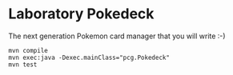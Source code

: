 # Laboratory Pokedeck

The next generation Pokemon card manager that you will write :-)

```
mvn compile
mvn exec:java -Dexec.mainClass="pcg.Pokedeck"
mvn test
```